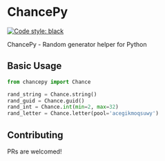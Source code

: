 # ChancePy
[![Code style: black](https://img.shields.io/badge/code%20style-black-000000.svg)](https://github.com/psf/black)

ChancePy - Random generator helper for Python


## Basic Usage

```python
from chancepy import Chance

rand_string = Chance.string()
rand_guid = Chance.guid()
rand_int = Chance.int(min=2, max=32)
rand_letter = Chance.letter(pool='acegikmoqsuwy')

```

## Contributing
PRs are welcomed!
